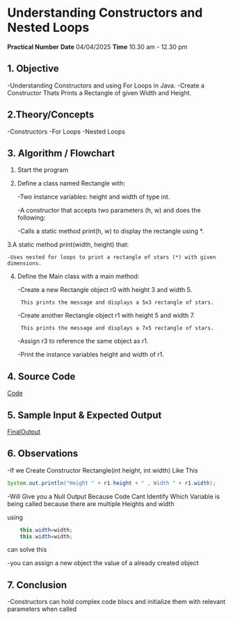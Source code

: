 # Understanding Constructors and Nested Loops
**Practical Number** 
**Date** 04/04/2025
**Time** 10.30 am - 12.30 pm

## 1. Objective
-Understanding Constructors and using For Loops in Java.
-Create a Constructor Thats Prints a Rectangle of given Width and Height.

## 2.Theory/Concepts
-Constructors
-For Loops
-Nested Loops

## 3. Algorithm / Flowchart 

1. Start the program

2. Define a class named Rectangle with:

    -Two instance variables: height and width of type int.

    -A constructor that accepts two parameters (h, w) and does the following:

    -Calls a static method print(h, w) to display the rectangle using *.

3.A static method print(width, height) that:

    -Uses nested for loops to print a rectangle of stars (*) with given dimensions.

4. Define the Main class with a main method:

    -Create a new Rectangle object r0 with height 3 and width 5.

        This prints the message and displays a 5x3 rectangle of stars.

    -Create another Rectangle object r1 with height 5 and width 7.

        This prints the message and displays a 7x5 rectangle of stars.

    -Assign r3 to reference the same object as r1.

    -Print the instance variables height and width of r1.

## 4. Source Code

[Code](https://github.com/Naveen-nm27/IT1214_Practicals/blob/main/%237/S07/Rectangle.java)


## 5. Sample Input & Expected Output

[FinalOutput](https://github.com/Naveen-nm27/IT1214_Practicals/tree/main/%237/S07/Output)

## 6. Observations 

-If we Create Constructor Rectangle(int height, int width) Like This
```` java
System.out.println("Height " + r1.height + " , Width " + r1.width);
````
-Will Give you a Null Output Because Code Cant Identify Which Variable is being called because there are multiple Heights and width 

using 
``` java 
    this.width=width; 
    this.width=width;
```
can solve this

-you can assign a new object the value of a already created object

## 7. Conclusion

-Constructors can hold complex code blocs and initialize them with relevant parameters when called 
